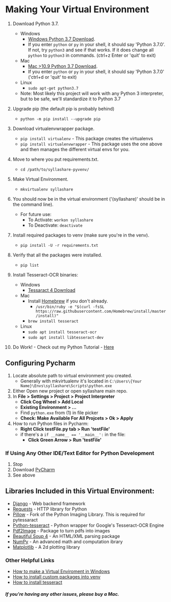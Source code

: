 # Making Your Virtual Environment
  1. Download Python 3.7.
     - Windows
       - [Windows Python 3.7 Download](https://www.python.org/ftp/python/3.7.0/python-3.7.0-amd64.exe).
       - If you enter `python` or `py` in your shell, it should say 'Python 3.7.0'. If not, try `python3` and see if that works. If it does change all `python` to `python3` in commands. (ctrl+z Enter or 'quit' to exit)
     - Mac
       - [Mac >10.9 Python 3.7 Download](https://www.python.org/ftp/python/3.7.0/python-3.7.0-macosx10.9.pkg).
       - If you enter `python` or `py` in your shell, it should say 'Python 3.7.0' ('ctrl+d or 'quit' to exit)
     - Linux
       - `sudo apt-get python3.7`
     - Note: Most likely this project will work with any Python 3 interpreter, but to be safe, we'll standardize it to Python 3.7
     
  2. Upgrade pip (the default pip is probably behind)
     - `python -m pip install --upgrade pip`
     
  3. Download virtualenvwrapper package.
     - `pip install virtualenv` - This package creates the virtualenvs
     - `pip install virtualenvwrapper` - This package uses the one above and then manages the different virtual envs for you.
     
  4. Move to where you put requirements.txt.
     - `cd /path/to/syllashare-pyvenv/`
     
  5. Make Virtual Environment.
     - `mkvirtualenv syllashare`
     
  6. You should now be in the virtual environment ('(syllashare)' should be in the command line).
     - For future use:
       - To Activate: `workon syllashare`
       - To Deactivate: `deactivate`
     
  7. Install required packages to venv (make sure you're in the venv).
     - `pip install -U -r requirements.txt `
     
  8. Verify that all the packages were installed.
     - `pip list`
     
  9. Install Tesseract-OCR binaries:
     - Windows
       - [Tessaract 4 Download](https://digi.bib.uni-mannheim.de/tesseract/tesseract-ocr-w64-setup-v4.0.0-beta.1.20180608.exe)
     - Mac
       - Install [Homebrew](https://brew.sh/) if you don't already.
         - `/usr/bin/ruby -e "$(curl -fsSL https://raw.githubusercontent.com/Homebrew/install/master/install)"`
       - `brew install tesseract`
     - Linux
       - `sudo apt install tesseract-ocr`
       - `sudo apt install libtesseract-dev`
  
  10. Do Work!
     - Check out my Python Tutorial - [Here](https://github.com/Tryst480/python-tutorial)
 
## Configuring Pycharm
  1. Locate absolute path to virtual environment you created.
     - Generally with mkvirtualenv it's located in `C:\Users\{Your Name}\Envs\syllashare\Scripts\python.exe`
  2. Either Open new project or open syllashare main repo.
  3. In **File > Settings > Project > Project Interpreter** 
     - **Click Cog Wheel > Add Local**
     - **Existing Environment > ...**
     - Find `python.exe` from (1) in file picker
     - **Check: Make Available For All Projcets > Ok > Apply**
  4. How to run Python files in Pycharm:
     - **Right Click testFile.py tab > Run 'testFile'**
     - if there's a `if __name__ == '__main__':` in the file:
       - **Click Green Arrow > Run 'testFile'**
  
### If Using Any Other IDE/Text Editor for Python Development
  1. Stop
  2. Download [PyCharm](https://www.jetbrains.com/pycharm/download/download-thanks.html?platform=windows&code=PCC)
  3. See above

  
## Libraries Included in this Virtual Environment:
  - [Django](https://docs.djangoproject.com/en/2.1/) - Web backend framework
  - [Requests](http://docs.python-requests.org/en/master/user/quickstart/) - HTTP library for Python
  - [Pillow](https://pillow.readthedocs.io/en/latest/) - Fork of the Python Imaging Library. This is required for pytessaract
  - [Python-tesseract](https://pypi.org/project/pytesseract/) - Python wrapper for Google's Tesseract-OCR Engine
  - [Pdf2Image](https://pypi.org/project/pdf2image/) - Package to turn pdfs into images
  - [Beautiful Soup 4](https://www.crummy.com/software/BeautifulSoup/bs4/doc/) - An HTML/XML parsing package
  - [NumPy](https://docs.scipy.org/doc/numpy/user/quickstart.html) - An advanced math and computation ibrary 
  - [Matplotlib](https://matplotlib.org/api/pyplot_summary.html) - A 2d plotting library
  
### Other Helpful Links
  - [How to make a Virtual Enviroment in Windows](https://programwithus.com/learn-to-code/Pip-and-virtualenv-on-Windows/)
  - [How to install custom packages into venv](https://packaging.python.org/guides/installing-using-pip-and-virtualenv/)
  - [How to install tesseract](https://github.com/tesseract-ocr/tesseract/wiki)

  ##### If you're having any other issues, please buy a Mac.
